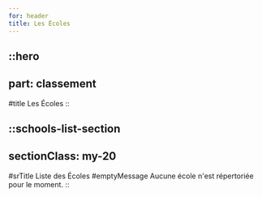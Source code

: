 ```yaml
---
for: header
title: Les Écoles
---
```


::hero
---
part: classement
---
#title
Les Écoles
::

::schools-list-section
---
sectionClass: my-20
---
#srTitle
Liste des Écoles
#emptyMessage
Aucune école n'est répertoriée pour le moment.
::
